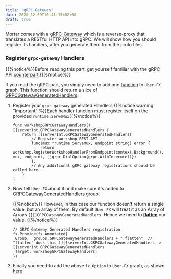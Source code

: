 ```yaml
---
title: "gRPC-Gateway"
date: 2020-12-09T10:41:15+02:00
draft: true
---
```


Mortar comes with a [gRPC-Gateway](https://github.com/grpc-ecosystem/grpc-gateway) which is a reverse-proxy that translates a RESTful HTTP API into gRPC.
We will show how you should register its handlers, after you generate them from the proto files.

### Register `grpc-gateway` Handlers

{{%notice%}}Before reading this part, get yourself familiar with the gRPC API [counterpart](/api/grpc).{{%/notice%}}

If you read the gRPC part, you simply need to add one [function](https://github.com/go-masonry/mortar-demo/blob/master/workshop/app/mortar/workshop.go#L49) to `Uber-FX` graph.
This function should return a slice of [GRPCGatewayGeneratedHandlers](https://github.com/go-masonry/mortar/blob/master/interfaces/http/server/interfaces.go#L55).

1. Register your `grpc-gateway` generated Handlers
   {{%notice warning "Important" %}}Each handler function must register itself on the provided `runtime.ServeMux`{{%/notice%}}

   ```golang
   func workshopGRPCGatewayHandlers() []serverInt.GRPCGatewayGeneratedHandlers {
       return []serverInt.GRPCGatewayGeneratedHandlers{
           // Register workshop REST API
           func(mux *runtime.ServeMux, endpoint string) error {
               return workshop.RegisterWorkshopHandlerFromEndpoint(context.Background(), mux, endpoint, []grpc.DialOption{grpc.WithInsecure()})
           },
           // Any additional gRPC gateway registrations should be called here
       }
   }
   ```

2. Now tell `Uber-FX` about it and make sure it's added to [GRPCGatewayGeneratedHandlers](https://github.com/go-masonry/mortar-demo/blob/master/workshop/app/mortar/workshop.go#L33) group.
   
   {{%notice%}}
   However, in this case our function doesn't return a single value, but an array of them.
   By default `Uber-FX` will treat it as an Array of Arrays `[][]GRPCGatewayGeneratedHandlers`.
   Hence we need to [**flatten**](https://github.com/go-masonry/mortar-demo/blob/master/workshop/app/mortar/workshop.go#L34) our value.
   {{%/notice%}}

   ```golang
   // GRPC Gateway Generated Handlers registration
   fx.Provide(fx.Annotated{
    Group:  groups.GRPCGatewayGeneratedHandlers + ",flatten", // "flatten" does this [][]serverInt.GRPCGatewayGeneratedHandlers -> []serverInt.GRPCGatewayGeneratedHandlers
    Target: workshopGRPCGatewayHandlers,
   })
   ```

3. Finally you need to add the above `fx.Option` to `Uber-FX` graph, as shown [here](https://github.com/go-masonry/mortar-demo/blob/master/workshop/main.go#L39)
